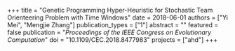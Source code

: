 +++
title = "Genetic Programming Hyper-Heuristic for Stochastic Team Orienteering Problem with Time Windows"
date = 2018-06-01
authors = ["Yi Mei", "Mengjie Zhang"]
publication_types = ["1"]
abstract = ""
featured = false
publication = "*Proceedings of the IEEE Congress on Evolutionary Computation*"
doi = "10.1109/CEC.2018.8477983"
projects = ["ahd"]
+++

